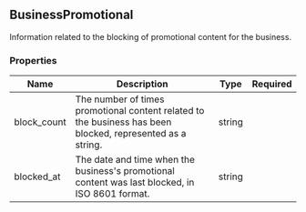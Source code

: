 ## BusinessPromotional

Information related to the blocking of promotional content for the business.

### Properties

| Name | Description | Type | Required |
| --- | --- | --- | --- |
| block_count | The number of times promotional content related to the business has been blocked, represented as a string. | string |  |
| blocked_at | The date and time when the business's promotional content was last blocked, in ISO 8601 format. | string |  |